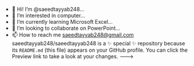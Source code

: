 - 👋 Hi! I’m @saeedtayyab248...
- 👀 I’m interested in computer...
- 🌱 I’m currently learning Microsoft Excel...
- 💞️ I’m looking to collaborate on PowerPoint...
- 📫 How to reach me saeedtayyab248@gmail.com
saeedtayyab248/saeedtayyab248 is a ✨ special ✨ repository because its `README.md` (this file) appears on your GitHub profile.
You can click the Preview link to take a look at your changes.
--->
